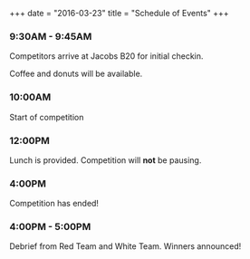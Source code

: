 +++
date = "2016-03-23"
title = "Schedule of Events"
+++

### 9:30AM - 9:45AM
Competitors arrive at Jacobs B20 for initial checkin.

Coffee and donuts will be available.

### 10:00AM
Start of competition

### 12:00PM
Lunch is provided. Competition will **not** be pausing.

### 4:00PM
Competition has ended!

### 4:00PM - 5:00PM
Debrief from Red Team and White Team. Winners announced!
